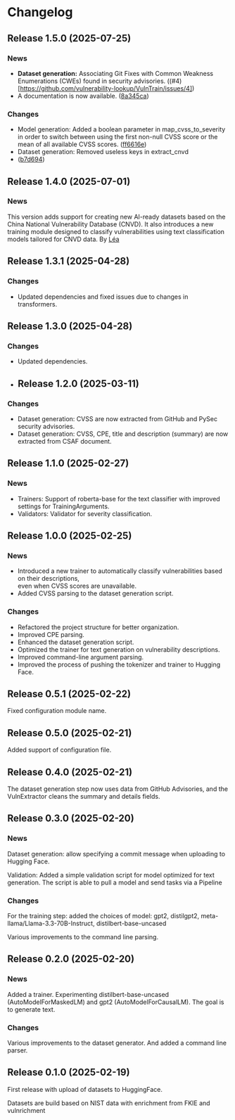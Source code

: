 # Changelog

## Release 1.5.0 (2025-07-25)

### News

- **Dataset generation:** Associating Git Fixes with Common Weakness Enumerations (CWEs) found
  in security advisories.
  ((#4)[https://github.com/vulnerability-lookup/VulnTrain/issues/4])
- A documentation is now available.
  ([8a345ca](https://github.com/vulnerability-lookup/VulnTrain/commit/ca6d6e2c5f64b7cb8c021a8dafe38a342c71464b))

### Changes

- Model generation: Added a boolean parameter in map_cvss_to_severity
  in order to switch between using the first non-null CVSS score
  or the mean of all available CVSS scores.
  ([ff6616e](https://github.com/vulnerability-lookup/VulnTrain/commit/ff6616e1023f02836ecb26e50e0c315ec6558895))
- Dataset generation: Removed useless keys in extract_cnvd
- ([b7d694](https://github.com/vulnerability-lookup/VulnTrain/commit/b7d6948c2130d004d3df037d3db82a219c8a206e))


## Release 1.4.0 (2025-07-01)

### News

This version adds support for creating new AI-ready datasets
based on the China National Vulnerability Database (CNVD).
It also introduces a new training module designed to classify
vulnerabilities using text classification models tailored for CNVD data.
By [Léa](https://github.com/3LS3-1F)


## Release 1.3.1 (2025-04-28)

### Changes

- Updated dependencies and fixed issues due to changes in transformers.


## Release 1.3.0 (2025-04-28)

### Changes

- Updated dependencies.


- ## Release 1.2.0 (2025-03-11)

### Changes

- Dataset generation: CVSS are now extracted from GitHub and PySec security advisories.
- Dataset generation: CVSS, CPE, title and description (summary) are now extracted from CSAF document.


## Release 1.1.0 (2025-02-27)

### News

- Trainers: Support of roberta-base for the text classifier with improved
  settings for TrainingArguments.
- Validators: Validator for severity classification.


## Release 1.0.0 (2025-02-25)

### News

- Introduced a new trainer to automatically classify vulnerabilities based on their descriptions,  
  even when CVSS scores are unavailable.  
- Added CVSS parsing to the dataset generation script.  

### Changes

- Refactored the project structure for better organization.  
- Improved CPE parsing.  
- Enhanced the dataset generation script.  
- Optimized the trainer for text generation on vulnerability descriptions.  
- Improved command-line argument parsing.  
- Improved the process of pushing the tokenizer and trainer to Hugging Face.  


## Release 0.5.1 (2025-02-22)

Fixed configuration module name.


## Release 0.5.0 (2025-02-21)

Added support of configuration file.


## Release 0.4.0 (2025-02-21)

The dataset generation step now uses data from GitHub Advisories,
and the VulnExtractor cleans the summary and details fields.


## Release 0.3.0 (2025-02-20)

### News

Dataset generation: allow specifying a commit message when uploading to Hugging Face.

Validation: Added a simple validation script for model optimized for text generation. The script is
able to pull a model and send tasks via a Pipeline

### Changes

For the training step: added the choices of model: gpt2, distilgpt2,
meta-llama/Llama-3.3-70B-Instruct, distilbert-base-uncased

Various improvements to the command line parsing.


## Release 0.2.0 (2025-02-20)

### News

Added a trainer.
Experimenting distilbert-base-uncased (AutoModelForMaskedLM) and gpt2 (AutoModelForCausalLM).
The goal is to generate text.

### Changes

Various improvements to the dataset generator. And added a command line parser.


## Release 0.1.0 (2025-02-19)

First release with upload of datasets to HuggingFace.

Datasets are build based on NIST data with enrichment from FKIE and vulnrichment